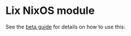 # Lix NixOS module

See the [beta guide][beta-guide] for details on how to use this:

[beta-guide]: https://wiki.lix.systems/link/1

